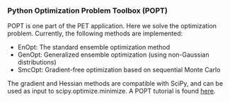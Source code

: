 ### Python Optimization Problem Toolbox (POPT)

POPT is one part of the PET application. Here we solve the optimization problem. 
Currently, the following methods are implemented: 

- EnOpt: The standard ensemble optimization method
- GenOpt: Generalized ensemble optimization (using non-Gaussian distributions)
- SmcOpt: Gradient-free optimization based on sequential Monte Carlo

The gradient and Hessian methods are compatible with SciPy, and can be used as input to scipy.optimize.minimize. 
A POPT tutorial is found [here](https://github.com/Python-Ensemble-Toolbox/PET/blob/main/docs/tutorials/popt/tutorial_popt.ipynb).
